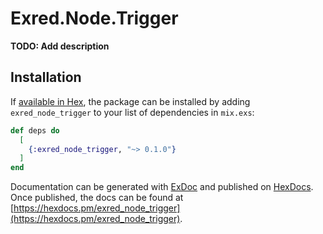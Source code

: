 # Exred.Node.Trigger

**TODO: Add description**

## Installation

If [available in Hex](https://hex.pm/docs/publish), the package can be installed
by adding `exred_node_trigger` to your list of dependencies in `mix.exs`:

```elixir
def deps do
  [
    {:exred_node_trigger, "~> 0.1.0"}
  ]
end
```

Documentation can be generated with [ExDoc](https://github.com/elixir-lang/ex_doc)
and published on [HexDocs](https://hexdocs.pm). Once published, the docs can
be found at [https://hexdocs.pm/exred_node_trigger](https://hexdocs.pm/exred_node_trigger).

